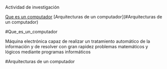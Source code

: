 Actividad de investigación

[Que es un computador](#Que_es_un_computador)
[Arquitecturas de un computador](#Arquitecturas de un computador)


























#Que_es_un_computador


Máquina electrónica capaz de realizar un tratamiento automático de la información y de resolver con gran rapidez problemas matemáticos y lógicos mediante programas informáticos


#Arquitecturas de un computador


